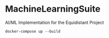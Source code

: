 # MachineLearningSuite
AI/ML Implementation for the Equidistant Project

```docker-compose up --build```
